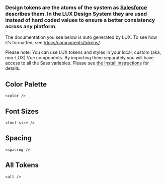 ### Design tokens are the atoms of the system as [Salesforce](https://www.lightningdesignsystem.com/design-tokens/) describes them. In the LUX Design System they are used instead of hard coded values to ensure a better consistency across any platform.

The documentation you see below is auto generated by LUX. To see how it’s formatted, see [/docs/components/tokens/](https://github.com/pulibrary/lux/tree/master/docs/components/tokens).

Please note: You can use LUX tokens and styles in your local, custom (aka, non-LUX) Vue components. By importing them separately you will have access to all the Sass variables. Please see [the install instructions](https://pulibrary.github.io/lux/docs/#/Installing%20LUX) for details.

## Color Palette

```
<color />
```

## Font Sizes

```
<font-size />
```

## Spacing

```
<spacing />
```

## All Tokens

```
<all />
```
